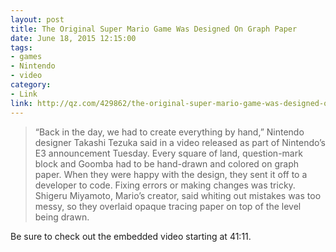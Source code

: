 ```yaml
---
layout: post
title: The Original Super Mario Game Was Designed On Graph Paper
date: June 18, 2015 12:15:00
tags: 
- games
- Nintendo
- video
category:
- Link
link: http://qz.com/429862/the-original-super-mario-game-was-designed-on-graph-paper/
---
```


> “Back in the day, we had to create everything by hand,” Nintendo designer Takashi Tezuka said in a video released as part of Nintendo’s E3 announcement Tuesday. Every square of land, question-mark block and Goomba had to be hand-drawn and colored on graph paper. When they were happy with the design, they sent it off to a developer to code. Fixing errors or making changes was tricky. Shigeru Miyamoto, Mario’s creator, said whiting out mistakes was too messy, so they overlaid opaque tracing paper on top of the level being drawn.

Be sure to check out the embedded video starting at 41:11. 